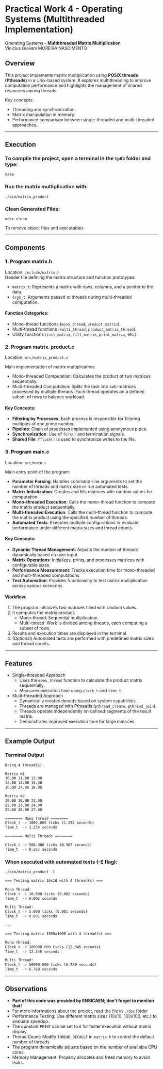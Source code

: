 # Practical Work 4 - Operating Systems (Multithreaded Implementation)

Operating Systems - **Multithreaded Matrix Multiplication**  <br>
Vinicius Giovani MOREIRA NASCIMENTO  

## Overview
This project implements matrix multiplication using **POSIX threads (Pthreads)** in a Unix-based system. It explores multithreading to improve computation performance and highlights the management of shared resources among threads.

Key concepts:
- Threading and synchronization.
- Matrix manipulation in memory.
- Performance comparison between single-threaded and multi-threaded approaches.

---

## Execution 

### To compile the project, open a terminal in the `tp04` folder and type:  
    make  

### Run the matrix multiplication with:
    ./bin/matrix_product
    
### Clean Generated Files:
    make clean
    
To remove object files and executables

---

## Components

### 1. Program **matrix.h**
Location: `include/matrix.h`  
Header file defining the matrix structure and function prototypes:
- `matrix_t`: Represents a matrix with rows, columns, and a pointer to the data.
- `args_t`: Arguments passed to threads during multi-threaded computation.

#### Function Categories:
- Mono-thread functions (`mono_thread`, `product_matrix`).
- Multi-thread functions (`multi_thread`, `product_matrix_thread`).
- Utility functions (`init_matrix`, `fill_matrix`, `print_matrix`, etc.).

### 2. Program **matrix_product.c**
Location: `src/matrix_product.c`

Main implementation of matrix multiplication:

- Mono-threaded Computation: Calculates the product of two matrices sequentially.
- Multi-threaded Computation: Splits the task into sub-matrices processed by multiple threads. Each thread operates on a defined subset of rows to balance workload.

#### Key Concepts:
- **Filtering by Processes**: Each process is responsible for filtering multiples of one prime number.
- **Pipeline**: Chain of processes implemented using anonymous pipes.
- **Synchronization**: Use of `fork()` and termination signals.
- **Shared File**: `fflush()` is used to synchronize writes to the file.

### 3. Program **main.c**
Location: `src/main.c`

Main entry point of the program:

- **Parameter Parsing**: Handles command-line arguments to set the number of threads and matrix size or run automated tests.
- **Matrix Initialization**: Creates and fills matrices with random values for computation.
- **Mono-threaded Execution**: Calls the mono-thread function to compute the matrix product sequentially.
- **Multi-threaded Execution**: Calls the multi-thread function to compute the matrix product using the specified number of threads.
- **Automated Tests**: Executes multiple configurations to evaluate performance under different matrix sizes and thread counts.

#### Key Concepts:
- **Dynamic Thread Management**: Adjusts the number of threads dynamically based on user input.
- **Matrix Operations**: Initializes, prints, and processes matrices with configurable sizes.
- **Performance Measurement**: Tracks execution time for mono-threaded and multi-threaded computations.
- **Test Automation**: Provides functionality to test matrix multiplication across various scenarios.

#### Workflow:
1. The program initializes two matrices filled with random values.
2. It computes the matrix product:
    - Mono-thread: Sequential multiplication.
    - Multi-thread: Work is divided among threads, each computing a subset of rows.
3. Results and execution times are displayed in the terminal.
4. (Optional) Automated tests are performed with predefined matrix sizes and thread counts.

---

## Features
- Single-threaded Approach
    - Uses the `mono_thread` function to calculate the product matrix sequentially.
    - Measures execution time using `clock_t` and `time_t`.
- Multi-threaded Approach
    - Dynamically creates threads based on system capabilities.
    - Threads are managed with Pthreads (`pthread_create`, `pthread_join`).
    - Threads operate independently on defined segments of the result matrix.
    - Demonstrates improved execution time for large matrices.

---

## Example Output

### Terminal Output
```bash
Using 4 thread(s).

Matrix m1
10.00 11.00 12.00
13.00 14.00 15.00
16.00 17.00 18.00

Matrix m2
19.00 20.00 21.00
22.00 23.00 24.00
25.00 26.00 27.00

======== Mono Thread ========
Clock_t -> 1000.000 ticks (1.234 seconds)
Time_t  -> 1.234 seconds

======== Multi Threads ========

Clock_t -> 500.000 ticks (0.567 seconds)
Time_t  -> 0.567 seconds

```

### When executed with automated tests (-E flag):
```bash
./bin/matrix_product -E

=== Testing matrix 10x10 with 4 thread(s) ===

Mono Thread:
Clock_t -> 10.000 ticks (0.002 seconds)
Time_t  -> 0.002 seconds

Multi Thread:
Clock_t -> 5.000 ticks (0.001 seconds)
Time_t  -> 0.001 seconds

...

=== Testing matrix 1000x1000 with 4 thread(s) ===

Mono Thread:
Clock_t -> 100000.000 ticks (12.345 seconds)
Time_t  -> 12.345 seconds

Multi Thread:
Clock_t -> 50000.000 ticks (6.789 seconds)
Time_t  -> 6.789 seconds
```

---

## Observations
- **Part of this code was provided by ENSICAEN; don't forget to mention that!**
- For more informations about the project, read the file in `./doc` folder
- Performance Testing: Use different matrix sizes (10x10, 100x100, etc.) to evaluate speedup.
- The constant `PRINT` can be set to `0` for faster execution without matrix display.
- Thread Count: Modify `THREAD_DEFAULT` in `matrix.h` to control the default number of threads.
- The program dynamically adjusts based on the number of available CPU cores.
- Memory Management: Properly allocates and frees memory to avoid leaks.